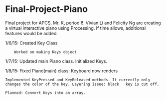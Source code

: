 Final-Project-Piano
===================
Final project for APCS, Mr. K, period 6. Vivian Li and Felicity Ng are creating a virtual interactive piano using Processing. If time allows, additional features would be added.

1/6/15: Created Key Class

        Worked on making Keys object
        
1/7/15: Updated main Piano class. Initialized Keys.

1/8/15: Fixed Piano(main) class: Keyboard now renders

	Implemented KeyPressed and KeyReleased methods. It currently only changes the color of the key. Layering issue: black 	key is cut off.
	
	Planned: Convert Keys into an array.
